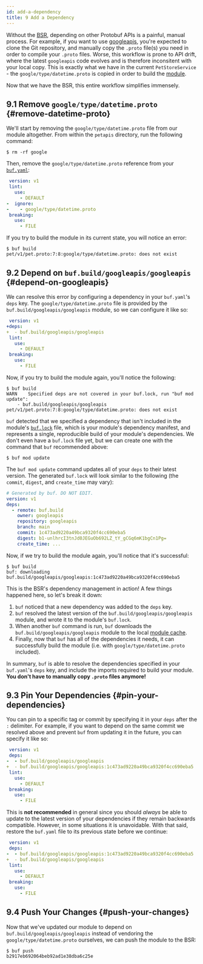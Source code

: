```yaml
---
id: add-a-dependency
title: 9 Add a Dependency
---
```


Without the [BSR](../bsr/overview.md), depending on other Protobuf APIs is a painful, manual process.
For example, if you want to use [googleapis](https://github.com/googleapis/googleapis),
you're expected to clone the Git repository, and manually copy the `.proto` file(s) you
need in order to compile your `.proto` files. Worse, this workflow is prone to API drift,
where the latest `googleapis` code evolves and is therefore inconsitent with
your local copy. This is exactly what we have in the current `PetStoreService` - the
`google/type/datetime.proto` is copied in order to build the [module](../bsr/overview.md#module).

Now that we have the BSR, this entire workflow simplifies immensely.

## 9.1 Remove `google/type/datetime.proto` {#remove-datetime-proto}

We'll start by removing the `google/type/datetime.proto` file from our module altogether.
From within the `petapis` directory, run the following command:

```terminal
$ rm -rf google
```

Then, remove the `google/type/datetime.proto` reference from your [`buf.yaml`](../configuration/v1/buf-yaml.md):

```yaml title="buf.yaml" {5-6}
 version: v1
 lint:
   use:
     - DEFAULT
-  ignore:
-    - google/type/datetime.proto
 breaking:
   use:
     - FILE
```

If you try to build the module in its current state, you will notice an error:

```terminal
$ buf build
pet/v1/pet.proto:7:8:google/type/datetime.proto: does not exist
```

## 9.2 Depend on `buf.build/googleapis/googleapis` {#depend-on-googleapis}

We can resolve this error by configuring a dependency in your `buf.yaml`'s `deps` key.
The `google/type/datetime.proto` file is provided by the `buf.build/googleapis/googleapis`
module, so we can configure it like so:

```yaml title="buf.yaml" {2-3}
 version: v1
+deps:
+  - buf.build/googleapis/googleapis
 lint:
   use:
     - DEFAULT
 breaking:
   use:
     - FILE
```

Now, if you try to build the module again, you'll notice the following:

```terminal
$ buf build
WARN	Specified deps are not covered in your buf.lock, run "buf mod update":
	- buf.build/googleapis/googleapis
pet/v1/pet.proto:7:8:google/type/datetime.proto: does not exist
```

`buf` detected that we specified a dependency that isn't included in the module's [`buf.lock`](../configuration/v1/buf-lock.md)
file, which is your module's dependency manifest, and represents a single, reproducible build
of your module's dependencies. We don't even have a `buf.lock` file yet, but we can create one with
the command that `buf` recommended above:

```terminal
$ buf mod update
```

The `buf mod update` command updates all of your `deps` to their latest version. The generated `buf.lock`
will look similar to the following (the `commit`, `digest`, and `create_time` may vary):

```yaml title="buf.lock"
# Generated by buf. DO NOT EDIT.
version: v1
deps:
  - remote: buf.build
    owner: googleapis
    repository: googleapis
    branch: main
    commit: 1c473ad9220a49bca9320f4cc690eba5
    digest: b1-unlhrcI3tnJd0JEGuOb692LZ_tY_gCGq6mK1bgCn1Pg=
    create_time: ...
```

Now, if we try to build the module again, you'll notice that it's successful:

```terminal
$ buf build
buf: downloading buf.build/googleapis/googleapis:1c473ad9220a49bca9320f4cc690eba5
```

This is the BSR's dependency management in action! A few things happened here, so let's break it down:

  1. `buf` noticed that a new dependency was added to the `deps` key.
  2. `buf` resolved the latest version of the `buf.build/googleapis/googleapis` module, and wrote it to the
      module's `buf.lock`.
  3. When another `buf` command is run, `buf` downloads the `buf.build/googleapis/googleapis` module to the
     local [module cache](../bsr/overview.md#module-cache).
  4. Finally, now that `buf` has all of the dependencies it needs, it can successfully build the module
     (i.e. with `google/type/datetime.proto` included).

In summary, `buf` is able to resolve the dependencies specified in your `buf.yaml`'s `deps` key, and include
the imports required to build your module. **You don't have to manually copy `.proto` files anymore!**

## 9.3 Pin Your Dependencies {#pin-your-dependencies}

You can pin to a specific tag or commit by specifying it in your `deps` after the `:` delimiter. For example,
if you want to depend on the same commit we resolved above and prevent `buf` from updating it in the future,
you can specify it like so:

```yaml title="buf.yaml" {3-4}
 version: v1
 deps:
-  - buf.build/googleapis/googleapis
+  - buf.build/googleapis/googleapis:1c473ad9220a49bca9320f4cc690eba5
 lint:
   use:
     - DEFAULT
 breaking:
   use:
     - FILE
```

This is **not recommended** in general since you should _always_ be able to update to the latest version of
your dependencies if they remain backwards compatible. However, in some situations it is unavoidable.
With that said, restore the `buf.yaml` file to its previous state before we continue:

```yaml title="buf.yaml" {3-4}
 version: v1
 deps:
-  - buf.build/googleapis/googleapis:1c473ad9220a49bca9320f4cc690eba5
+  - buf.build/googleapis/googleapis
 lint:
   use:
     - DEFAULT
 breaking:
   use:
     - FILE
```

## 9.4 Push Your Changes {#push-your-changes}

Now that we've updated our module to depend on `buf.build/googleapis/googleapis` instead of vendoring
the `google/type/datetime.proto` ourselves, we can push the module to the BSR:

```terminal
$ buf push
b2917eb692064beb92ad1e38dba6c25e
```
